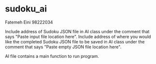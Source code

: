 # sudoku_ai

Fatemeh Eini 98222034

Include address of Sudoku JSON file in AI class under the comment that says "Paste input file location here".
Include address of where you would like the completed Sudoku JSON file to be saved in AI class under the comment that says "Paste empty JSON file location here".

AI file contains a main function to run program.
